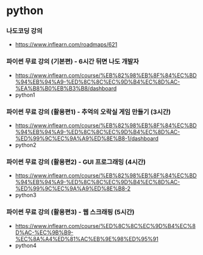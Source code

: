 # python
### 나도코딩 강의
- https://www.inflearn.com/roadmaps/621

### 파이썬 무료 강의 (기본편) - 6시간 뒤면 나도 개발자
- https://www.inflearn.com/course/%EB%82%98%EB%8F%84%EC%BD%94%EB%94%A9-%ED%8C%8C%EC%9D%B4%EC%8D%AC-%EA%B8%B0%EB%B3%B8/dashboard
- python1 

### 파이썬 무료 강의 (활용편1) - 추억의 오락실 게임 만들기 (3시간)
- https://www.inflearn.com/course/%EB%82%98%EB%8F%84%EC%BD%94%EB%94%A9-%ED%8C%8C%EC%9D%B4%EC%8D%AC-%ED%99%9C%EC%9A%A9%ED%8E%B8-1/dashboard
- python2


### 파이썬 무료 강의 (활용편2) - GUI 프로그래밍 (4시간)
- https://www.inflearn.com/course/%EB%82%98%EB%8F%84%EC%BD%94%EB%94%A9-%ED%8C%8C%EC%9D%B4%EC%8D%AC-%ED%99%9C%EC%9A%A9%ED%8E%B8-2
- python3

### 파이썬 무료 강의 (활용편3) - 웹 스크래핑 (5시간)
- https://www.inflearn.com/course/%ED%8C%8C%EC%9D%B4%EC%8D%AC-%EC%9B%B9-%EC%8A%A4%ED%81%AC%EB%9E%98%ED%95%91
- python4